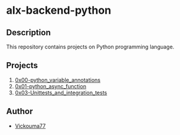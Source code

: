 # alx-backend-python

## Description
This repository contains projects on Python programming language.

## Projects
1. [0x00-python_variable_annotations](https://github.com/Vickouma77/alx-backend-python/tree/main/0x00-python_variable_annotations)
2. [0x01-python_async_function](https://github.com/Vickouma77/alx-backend-python/tree/main/0x01-python_async_function)
3. [0x03-Unittests_and_integration_tests](https://github.com/Vickouma77/alx-backend-python/tree/main/0x03-Unittests_and_integration_tests)


## Author
* [Vickouma77](https://github.com/Vickouma77)

